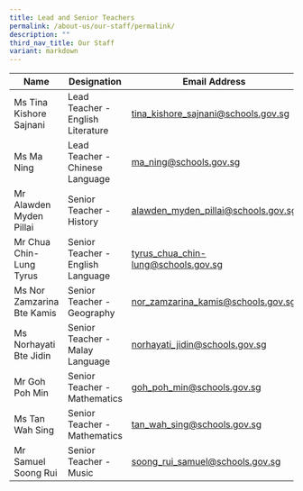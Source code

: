 ```yaml
---
title: Lead and Senior Teachers
permalink: /about-us/our-staff/permalink/
description: ""
third_nav_title: Our Staff
variant: markdown
---
```

| Name | Designation | Email Address |
| -------- | -------- | -------- |
| Ms Tina Kishore Sajnani | Lead Teacher - English Literature | tina_kishore_sajnani@schools.gov.sg |  |
| Ms Ma Ning | Lead Teacher - Chinese Language | ma_ning@schools.gov.sg |
| Mr  Alawden Myden Pillai | Senior Teacher - History| alawden_myden_pillai@schools.gov.sg |
| Mr Chua Chin-Lung Tyrus | Senior Teacher - English Language | tyrus_chua_chin-lung@schools.gov.sg |
| Ms Nor Zamzarina Bte Kamis | Senior Teacher - Geography | nor_zamzarina_kamis@schools.gov.sg |
| Ms Norhayati Bte Jidin | Senior Teacher - Malay Language | norhayati_jidin@schools.gov.sg |
| Mr Goh Poh Min | Senior Teacher - Mathematics | goh_poh_min@schools.gov.sg 
 Ms Tan Wah Sing | Senior Teacher - Mathematics | tan_wah_sing@schools.gov.sg |
| Mr Samuel Soong Rui | Senior Teacher - Music | soong_rui_samuel@schools.gov.sg |